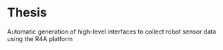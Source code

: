 # Thesis
Automatic generation of high-level interfaces to collect robot sensor data using the R4A platform
